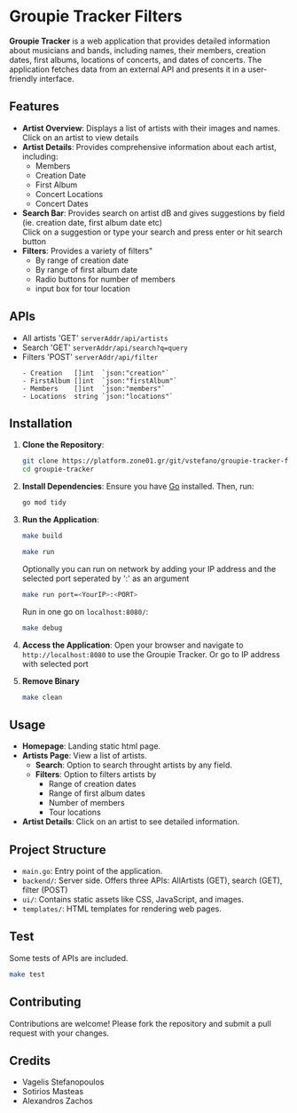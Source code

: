 # Groupie Tracker Filters

**Groupie Tracker** is a web application that provides detailed information about musicians and bands, including names, their members, creation dates, first albums, locations of concerts, and dates of concerts. The application fetches data from an external API and presents it in a user-friendly interface.

## Features

- **Artist Overview**: Displays a list of artists with their images and names.   
   Click on an artist to view details
- **Artist Details**: Provides comprehensive information about each artist, including:
  - Members
  - Creation Date
  - First Album
  - Concert Locations
  - Concert Dates
- **Search Bar**: Provides search on artist dB and gives suggestions by field (ie. creation date, first album date etc)   
   Click on a suggestion or type your search and press enter or hit search button
- **Filters**: Provides a variety of filters"
  - By range of creation date
  - By range of first album date
  - Radio buttons for number of members
  - input box for tour location

## APIs

- All artists 'GET' `serverAddr/api/artists`
- Search 'GET' `serverAddr/api/search?q=query`
- Filters 'POST' `serverAddr/api/filter`
   ```
   - Creation   []int  `json:"creation"`
   - FirstAlbum []int  `json:"firstAlbum"`
   - Members    []int  `json:"members"`
   - Locations  string `json:"locations"`
   ```

## Installation

1. **Clone the Repository**:
   ```bash
   git clone https://platform.zone01.gr/git/vstefano/groupie-tracker-filters.git
   cd groupie-tracker
   ```

2. **Install Dependencies**:
   Ensure you have [Go](https://golang.org/dl/) installed. Then, run:
   ```bash
   go mod tidy
   ```

3. **Run the Application**:
   ```bash
   make build
   ```
   ```bash
   make run
   ```
   Optionally you can run on network by adding your IP address and the selected port seperated by ':' as an argument
   ```bash
   make run port=<YourIP>:<PORT>
   ```
   Run in one go on `localhost:8080/`:
   ```bash
   make debug
   ```

4. **Access the Application**:
   Open your browser and navigate to `http://localhost:8080` to use the Groupie Tracker.
   Or go to IP address with selected port
5. **Remove Binary**
   ```bash
   make clean
   ```

## Usage

- **Homepage**: Landing static html page.
- **Artists Page**: View a list of artists. 
   - **Search**: Option to search throught artists by any field.
   - **Filters**: Option to filters artists by
      - Range of creation dates
      - Range of first album dates
      - Number of members
      - Tour locations
- **Artist Details**: Click on an artist to see detailed information.

## Project Structure

- `main.go`: Entry point of the application.
- `backend/`: Server side. Offers three APIs: AllArtists (GET), search (GET), filter (POST)
- `ui/`: Contains static assets like CSS, JavaScript, and images.
- `templates/`: HTML templates for rendering web pages.

## Test
   Some tests of APIs are included. 
   ```bash
   make test
   ```

## Contributing

Contributions are welcome! Please fork the repository and submit a pull request with your changes.

## Credits

- Vagelis Stefanopoulos   
- Sotirios Masteas   
- Alexandros Zachos